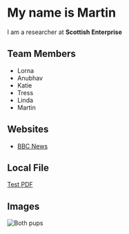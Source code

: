 # My name is Martin

I am a researcher at **Scottish Enterprise**

## Team Members
- Lorna
- Anubhav
- Katie
- Tress
- Linda
- Martin

## Websites
- [BBC News](https://news.bbc.co.uk)

## Local File
[Test PDF](https://scotentsd.github.io/testing/files/test.pdf)

## Images
![Both pups](https://scotentsd.github.io/testing/files/both.png)
